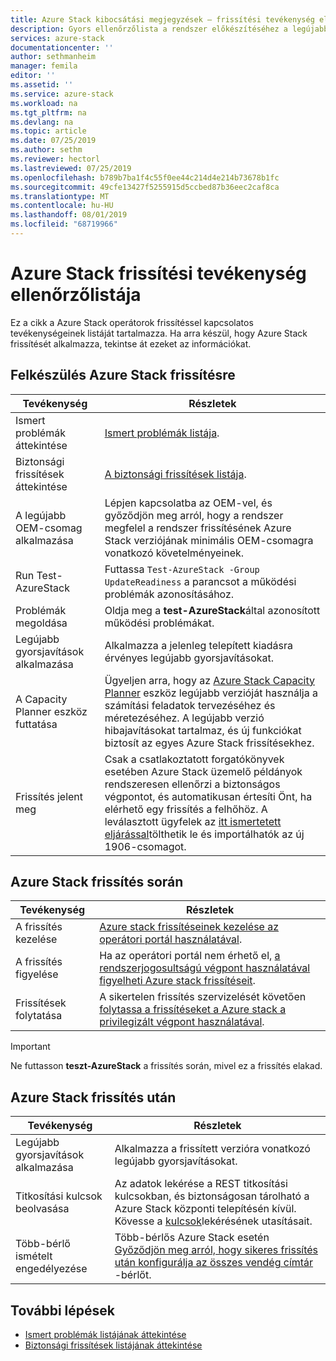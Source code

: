 ```yaml
---
title: Azure Stack kibocsátási megjegyzések – frissítési tevékenység ellenőrzőlistája | Microsoft Docs
description: Gyors ellenőrzőlista a rendszer előkészítéséhez a legújabb Azure Stack frissítéshez.
services: azure-stack
documentationcenter: ''
author: sethmanheim
manager: femila
editor: ''
ms.assetid: ''
ms.service: azure-stack
ms.workload: na
ms.tgt_pltfrm: na
ms.devlang: na
ms.topic: article
ms.date: 07/25/2019
ms.author: sethm
ms.reviewer: hectorl
ms.lastreviewed: 07/25/2019
ms.openlocfilehash: b789b7ba1f4c55f0ee44c214d4e214b73678b1fc
ms.sourcegitcommit: 49cfe13427f5255915d5ccbed87b36eec2caf8ca
ms.translationtype: MT
ms.contentlocale: hu-HU
ms.lasthandoff: 08/01/2019
ms.locfileid: "68719966"
---
```

# <a name="azure-stack-update-activity-checklist"></a>Azure Stack frissítési tevékenység ellenőrzőlistája

Ez a cikk a Azure Stack operátorok frissítéssel kapcsolatos tevékenységeinek listáját tartalmazza. Ha arra készül, hogy Azure Stack frissítését alkalmazza, tekintse át ezeket az információkat.

## <a name="prepare-for-azure-stack-update"></a>Felkészülés Azure Stack frissítésre

| Tevékenység                     | Részletek                                                   |
|------------------------------|-----------------------------------------------------------|
| Ismert problémák áttekintése     | [Ismert problémák listája](azure-stack-release-notes-known-issues-1907.md).                |
| Biztonsági frissítések áttekintése | [A biztonsági frissítések listája](azure-stack-release-notes-security-updates-1907.md).      |
| A legújabb OEM-csomag alkalmazása | Lépjen kapcsolatba az OEM-vel, és győződjön meg arról, hogy a rendszer megfelel a rendszer frissítésének Azure Stack verziójának minimális OEM-csomagra vonatkozó követelményeinek. |
| Run Test-AzureStack     | Futtassa `Test-AzureStack -Group UpdateReadiness` a parancsot a működési problémák azonosításához.      |
| Problémák megoldása          | Oldja meg a **test-AzureStack**által azonosított működési problémákat.                |
| Legújabb gyorsjavítások alkalmazása   | Alkalmazza a jelenleg telepített kiadásra érvényes legújabb gyorsjavításokat.         |
| A Capacity Planner eszköz futtatása   | Ügyeljen arra, hogy az [Azure Stack Capacity Planner](https://aka.ms/azstackcapacityplanner) eszköz legújabb verzióját használja a számítási feladatok tervezéséhez és méretezéséhez. A legújabb verzió hibajavításokat tartalmaz, és új funkciókat biztosít az egyes Azure Stack frissítésekhez. |
| Frissítés jelent meg        | Csak a csatlakoztatott forgatókönyvek esetében Azure Stack üzemelő példányok rendszeresen ellenőrzi a biztonságos végpontot, és automatikusan értesíti Önt, ha elérhető egy frissítés a felhőhöz. A leválasztott ügyfelek az [itt ismertetett eljárással](azure-stack-apply-updates.md)tölthetik le és importálhatók az új 1906-csomagot. |


## <a name="during-azure-stack-update"></a>Azure Stack frissítés során

| Tevékenység              | Részletek                                                                          |
|-----------------------|----------------------------------------------------------------------------------|
| A frissítés kezelése         | [Azure stack frissítéseinek kezelése az operátori portál használatával](azure-stack-updates.md). |
| A frissítés figyelése        | Ha az operátori portál nem érhető el, [a rendszerjogosultságú végpont használatával figyelheti Azure stack frissítéseit](azure-stack-monitor-update.md). |
| Frissítések folytatása            | A sikertelen frissítés szervizelését követően [folytassa a frissítéseket a Azure stack a privilegizált végpont használatával](azure-stack-monitor-update.md). |

> [!IMPORTANT]  
> Ne futtasson **teszt-AzureStack** a frissítés során, mivel ez a frissítés elakad.

## <a name="after-azure-stack-update"></a>Azure Stack frissítés után

| Tevékenység              | Részletek                                                                          |
|-----------------------|----------------------------------------------------------------------------------|
| Legújabb gyorsjavítások alkalmazása | Alkalmazza a frissített verzióra vonatkozó legújabb gyorsjavításokat.                          |
| Titkosítási kulcsok beolvasása | Az adatok lekérése a REST titkosítási kulcsokban, és biztonságosan tárolható a Azure Stack központi telepítésén kívül. Kövesse a [kulcsok](azure-stack-security-bitlocker.md)lekérésének utasításait. |
| Több-bérlő ismételt engedélyezése | Több-bérlős Azure Stack esetén [Győződjön meg arról, hogy sikeres frissítés után konfigurálja az összes vendég címtár](https://docs.microsoft.com/azure-stack/operator/azure-stack-enable-multitenancy#configure-guest-directory) -bérlőt. |

## <a name="next-steps"></a>További lépések

- [Ismert problémák listájának áttekintése](azure-stack-release-notes-known-issues-1907.md)
- [Biztonsági frissítések listájának áttekintése](azure-stack-release-notes-security-updates-1907.md)
